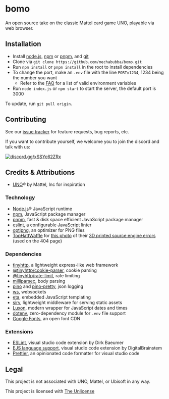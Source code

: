 # bomo
An open source take on the classic Mattel card game UNO, playable via web browser.

<!-- Features include a lobby browser, private lobbies, control over gameplay mechanics, per game chat, LetsEncrypt support, login via oauth, and a documented API.

To play, visit the public server at <url>, or setup your own. -->

## Installation

- Install [node.js](https://nodejs.org), [npm](https://docs.npmjs.com/downloading-and-installing-node-js-and-npm) or [pnpm](https://pnpm.io/installation), and [git](https://git-scm.com/downloads)
- Clone via `git clone https://github.com/mechabubba/bomo.git`
- Run `npm install` or `pnpm install` in the root to install dependencies
- To change the port, make an `.env` file with the line `PORT=1234`, 1234 being the number you want
  - Refer to the [FAQ](./docs/faq.md) for a list of valid environment variables
- Run `node index.js` or `npm start` to start the server, the default port is 3000

To update, run `git pull origin`.

<!-- ## documentation

Notes for when it gets written:

- @todo check if the above updating instruction with git checkout . is needed or not

- I make use of `@todo` to leave notes and tasks awaiting completion/resolution

- If you get `this.engines[options.ext] is not a function` and a 500 Internal Server Error, check your `res.render()` calls. You might have missed including the extension `.ejs` or misspelled the template's name

- `ctrl` + `shift` + `r` forces a complete page refresh in firefox, helpful for clearing cached css

- set DEV to true in your environment to have sirv files served fresh

- environment variables are strings, not json. so DEV=false wouldn't work and Boolean("false") is true, but DEV= and Boolean(process.env.dev) is false, simple solution is use process.env.dev === "true" which will be true if true and false if anything else

- Documentation
  - [tinyhttp](https://tinyhttp.v1rtl.site/docs)
    - [Details on route matching via regexparam](https://github.com/lukeed/regexparam)
  - [ejs](https://ejs.co/#docs)
  - [jsdoc](https://jsdoc.app/)

- [The Twelve-Factor App](https://12factor.net/), good guidance regarding app design
- [restfulapi.net](https://restfulapi.net/), good guidance regarding api design
- [stackoverflow.blog's Best practices for REST API design](https://stackoverflow.blog/2020/03/02/best-practices-for-rest-api-design/), good article on rest apis
-->

## Contributing

See our [issue tracker](https://github.com/mechabubba/bomo/issues) for feature requests, bug reports, etc.

If you want to contribute yourself, we welcome you to join the discord and talk with us:

<a href="https://discord.gg/xSSYc62ZRx">![discord.gg/xSSYc62ZRx](https://discordapp.com/api/guilds/525773944351883304/widget.png?style=shield)</a>

## Credits & Attributions

- [UNO](https://www.mattelgames.com/en-us/cards/uno)® by Mattel, Inc for inspiration

### Technology

- [Node.js](https://nodejs.org)® JavaScript runtime
- [npm](https://npmjs.com), JavaScript package manager
- [pnpm](https://pnpm.io/), fast & disk space efficient JavaScript package manager
- [eslint](https://eslint.org/), a configurable JavaScript linter
- [optipng](https://optipng.sourceforge.net/), an optimizer for PNG files
- [TopHattWaffle](https://twitter.com/tophattwaffle) for [this photo](https://twitter.com/tophattwaffle/status/993234368540954625) of their [3D printed source engine errors](https://www.etsy.com/listing/597289214/developer-error-source-engine) (used on the 404 page)

### Dependencies

- [tinyhttp](https://tinyhttp.v1rtl.site), a lightweight express-like web framework
- [@tinyhttp/cookie-parser](https://www.npmjs.com/package/@tinyhttp/cookie-parser), cookie parsing
- [@tinyhttp/rate-limit](https://www.npmjs.com/package/@tinyhttp/rate-limit), rate limiting
- [milliparsec](https://www.npmjs.com/package/milliparsec), body parsing
- [pino](https://github.com/pinojs/pino/) and [pino-pretty](https://github.com/pinojs/pino-pretty), json logging
- [ws](https://www.npmjs.com/package/ws), websockets
- [eta](https://eta.js.org/), embedded JavaScript templating
- [sirv](https://www.npmjs.com/package/sirv), lightweight middleware for serving static assets
- [Luxon](https://moment.github.io/luxon/), modern wrapper for JavaScript dates and times
- [dotenv](https://www.npmjs.com/package/dotenv), zero-dependency module for `.env` file support
- [Google Fonts](https://fonts.google.com/), an open font CDN

### Extensions

- [ESLint](https://marketplace.visualstudio.com/items?itemName=dbaeumer.vscode-eslint), visual studio code extension by Dirk Baeumer
- [EJS language support](https://marketplace.visualstudio.com/items?itemName=DigitalBrainstem.javascript-ejs-support), visual studio code extension by DigitalBrainstem
- [Prettier](https://marketplace.visualstudio.com/items?itemName=esbenp.prettier-vscode), an opinionated code formatter for visual studio code

## Legal

This project is not associated with UNO, Mattel, or Ubisoft in any way.

This project is licensed with [The Unlicense](https://unlicense.org/)
